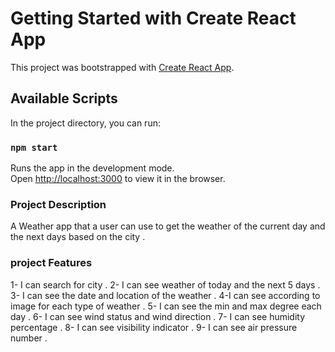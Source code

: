 # Getting Started with Create React App

This project was bootstrapped with [Create React App](https://github.com/facebook/create-react-app).

## Available Scripts

In the project directory, you can run:

### `npm start`

Runs the app in the development mode.\
Open [http://localhost:3000](http://localhost:3000) to view it in the browser.

### Project Description 

A Weather app that a user can use to get the weather of the current day and the next days based on the city .


### project Features 
1- I can search for city .
2- I can see weather of today and the next 5 days .
3- I can see the date and location of the weather .
4-I can see according to image for each type of weather .
5- I can see the min and max degree each day .
6- I can see wind status and wind direction .
7- I can see humidity percentage .
8- I can see visibility indicator .
9- I can see air pressure number .
